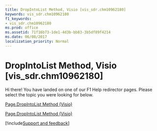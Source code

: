```yaml
---
title: DropIntoList Method, Visio [vis_sdr.chm10962180]
keywords: vis_sdr.chm10962180
f1_keywords:
- vis_sdr.chm10962180
ms.prod: office
ms.assetid: 71f16b73-1de1-4d3b-bb83-3b5df89f4214
ms.date: 06/08/2017
localization_priority: Normal
---
```



# DropIntoList Method, Visio [vis_sdr.chm10962180]

Hi there! You have landed on one of our F1 Help redirector pages. Please select the topic you were looking for below.

[Page.DropIntoList Method (Visio)](https://msdn.microsoft.com/library/877506b8-3131-47af-3a7e-48a1b8aefa2b.aspx)

[Page.DropIntoList Method (Visio)](https://msdn.microsoft.com/library/fcefca11-d64b-9f95-a00e-bf9968d26267%28Office.15%29.aspx)

[!include[Support and feedback](~/includes/feedback-boilerplate.md)]